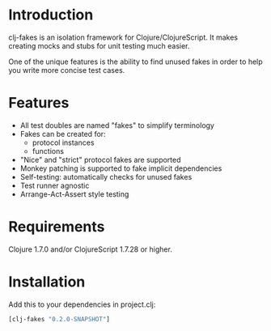 # Introduction

clj-fakes is an isolation framework for Clojure/ClojureScript. It makes creating mocks and stubs for unit testing much easier.

One of the unique features is the ability to find unused fakes in order to help you write more concise test cases.

# Features
* All test doubles are named "fakes" to simplify terminology
* Fakes can be created for:
    * protocol instances
    * functions
* "Nice" and "strict" protocol fakes are supported
* Monkey patching is supported to fake implicit dependencies
* Self-testing: automatically checks for unused fakes
* Test runner agnostic
* Arrange-Act-Assert style testing

# Requirements

Clojure 1.7.0 and/or ClojureScript 1.7.28 or higher.

# Installation

Add this to your dependencies in project.clj:

```clj
[clj-fakes "0.2.0-SNAPSHOT"]
```